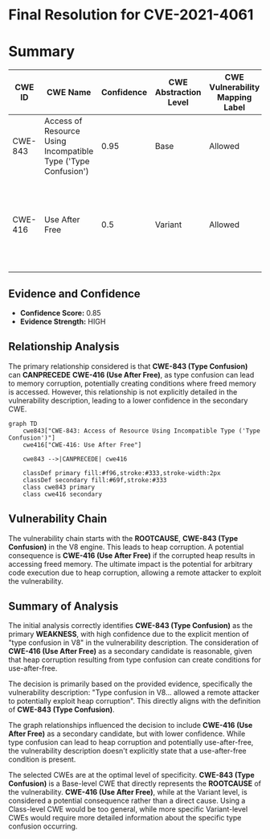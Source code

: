# Final Resolution for CVE-2021-4061

# Summary
| CWE ID | CWE Name | Confidence | CWE Abstraction Level | CWE Vulnerability Mapping Label | CWE-Vulnerability Mapping Notes |
|---|---|---|---|---|---|
| CWE-843 | Access of Resource Using Incompatible Type ('Type Confusion') | 0.95 | Base | Allowed | Primary CWE. Type confusion in V8 leads to heap corruption. |
| CWE-416 | Use After Free | 0.5 | Variant | Allowed | Secondary Candidate. Potential consequence of heap corruption, but not explicitly stated. |

## Evidence and Confidence

*   **Confidence Score:** 0.85
*   **Evidence Strength:** HIGH

## Relationship Analysis
The primary relationship considered is that **CWE-843 (Type Confusion)** can **CANPRECEDE** **CWE-416 (Use After Free)**, as type confusion can lead to memory corruption, potentially creating conditions where freed memory is accessed. However, this relationship is not explicitly detailed in the vulnerability description, leading to a lower confidence in the secondary CWE.
```mermaid
graph TD
    cwe843["CWE-843: Access of Resource Using Incompatible Type ('Type Confusion')"]
    cwe416["CWE-416: Use After Free"]
    
    cwe843 -->|CANPRECEDE| cwe416
    
    classDef primary fill:#f96,stroke:#333,stroke-width:2px
    classDef secondary fill:#69f,stroke:#333
    class cwe843 primary
    class cwe416 secondary
```

## Vulnerability Chain
The vulnerability chain starts with the **ROOTCAUSE**, **CWE-843 (Type Confusion)** in the V8 engine. This leads to heap corruption. A potential consequence is **CWE-416 (Use After Free)** if the corrupted heap results in accessing freed memory. The ultimate impact is the potential for arbitrary code execution due to heap corruption, allowing a remote attacker to exploit the vulnerability.

## Summary of Analysis
The initial analysis correctly identifies **CWE-843 (Type Confusion)** as the primary **WEAKNESS**, with high confidence due to the explicit mention of "type confusion in V8" in the vulnerability description. The consideration of **CWE-416 (Use After Free)** as a secondary candidate is reasonable, given that heap corruption resulting from type confusion can create conditions for use-after-free.

The decision is primarily based on the provided evidence, specifically the vulnerability description: "Type confusion in V8... allowed a remote attacker to potentially exploit heap corruption". This directly aligns with the definition of **CWE-843 (Type Confusion)**.

The graph relationships influenced the decision to include **CWE-416 (Use After Free)** as a secondary candidate, but with lower confidence. While type confusion can lead to heap corruption and potentially use-after-free, the vulnerability description doesn't explicitly state that a use-after-free condition is present.

The selected CWEs are at the optimal level of specificity. **CWE-843 (Type Confusion)** is a Base-level CWE that directly represents the **ROOTCAUSE** of the vulnerability. **CWE-416 (Use After Free)**, while at the Variant level, is considered a potential consequence rather than a direct cause. Using a Class-level CWE would be too general, while more specific Variant-level CWEs would require more detailed information about the specific type confusion occurring.